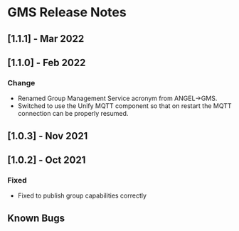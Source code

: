# GMS Release Notes

## [1.1.1] - Mar 2022

## [1.1.0] - Feb 2022

### Change

* Renamed Group Management Service acronym from ANGEL->GMS.
* Switched to use the Unify MQTT component so that on restart the MQTT connection can be properly resumed.

## [1.0.3] - Nov 2021

## [1.0.2] - Oct 2021

### Fixed

* Fixed to publish group capabilities correctly

## Known Bugs
